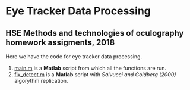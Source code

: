 # Eye Tracker Data Processing 
## HSE Methods and technologies of oculography homework assigments, 2018

Here we have the code for eye tracker data processing.

1. [main.m](hhttps://github.com/BasilMinkov/Eye-Tracker-Data/blob/master/main.m) is a **Matlab** script from which all the functions are run.  
2. [fix_detect.m](https://github.com/BasilMinkov/Eye-Tracker-Data/blob/master/fix_detect.m) is a **Matlab** 
script with *Salvucci and Goldberg (2000)* algorythm replication.
